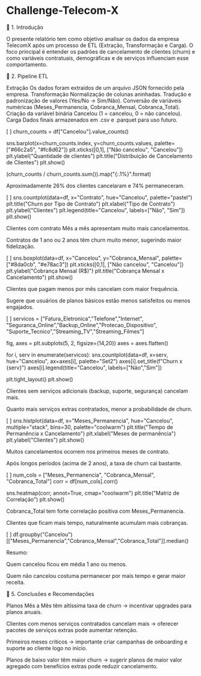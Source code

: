 # Challenge-Telecom-X

🔹 1. Introdução

O presente relatório tem como objetivo analisar os dados da empresa TelecomX após um processo de ETL (Extração, Transformação e Carga). O foco principal é entender os padrões de cancelamento de clientes (churn) e como variáveis contratuais, demográficas e de serviços influenciam esse comportamento.

🔹 2. Pipeline ETL

Extração Os dados foram extraídos de um arquivo JSON fornecido pela empresa. Transformação Normalização de colunas aninhadas. Tradução e padronização de valores (Yes/No → Sim/Não). Conversão de variáveis numéricas (Meses_Permanencia, Cobranca_Mensal, Cobranca_Total). Criação da variável binária Cancelou (1 = cancelou, 0 = não cancelou). Carga Dados finais armazenados em .csv e .parquet para uso futuro.


[ ]
churn_counts = df["Cancelou"].value_counts()

sns.barplot(x=churn_counts.index, y=churn_counts.values, palette=["#66c2a5", "#fc8d62"])
plt.xticks([0,1], ["Não cancelou", "Cancelou"])
plt.ylabel("Quantidade de clientes")
plt.title("Distribuição de Cancelamento de Clientes")
plt.show()

(churn_counts / churn_counts.sum()).map("{:.1%}".format)

Aproximadamente 26% dos clientes cancelaram e 74% permaneceram.


[ ]
sns.countplot(data=df, x="Contrato", hue="Cancelou", palette="pastel")
plt.title("Churn por Tipo de Contrato")
plt.xlabel("Tipo de Contrato")
plt.ylabel("Clientes")
plt.legend(title="Cancelou", labels=["Não", "Sim"])
plt.show()

Clientes com contrato Mês a mês apresentam muito mais cancelamentos.

Contratos de 1 ano ou 2 anos têm churn muito menor, sugerindo maior fidelização.


[ ]
sns.boxplot(data=df, x="Cancelou", y="Cobranca_Mensal", palette=["#8da0cb", "#e78ac3"])
plt.xticks([0,1], ["Não cancelou", "Cancelou"])
plt.ylabel("Cobrança Mensal (R$)")
plt.title("Cobrança Mensal x Cancelamento")
plt.show()

Clientes que pagam menos por mês cancelam com maior frequência.

Sugere que usuários de planos básicos estão menos satisfeitos ou menos engajados.


[ ]
servicos = ["Fatura_Eletronica","Telefone","Internet",
            "Seguranca_Online","Backup_Online","Protecao_Dispositivo",
            "Suporte_Tecnico","Streaming_TV","Streaming_Filmes"]

fig, axes = plt.subplots(5, 2, figsize=(14,20))
axes = axes.flatten()

for i, serv in enumerate(servicos):
    sns.countplot(data=df, x=serv, hue="Cancelou", ax=axes[i], palette="Set2")
    axes[i].set_title(f"Churn x {serv}")
    axes[i].legend(title="Cancelou", labels=["Não","Sim"])

plt.tight_layout()
plt.show()

Clientes sem serviços adicionais (backup, suporte, segurança) cancelam mais.

Quanto mais serviços extras contratados, menor a probabilidade de churn.


[ ]
sns.histplot(data=df, x="Meses_Permanencia", hue="Cancelou", multiple="stack", bins=30, palette="coolwarm")
plt.title("Tempo de Permanência x Cancelamento")
plt.xlabel("Meses de permanência")
plt.ylabel("Clientes")
plt.show()

Muitos cancelamentos ocorrem nos primeiros meses de contrato.

Após longos períodos (acima de 2 anos), a taxa de churn cai bastante.


[ ]
num_cols = ["Meses_Permanencia", "Cobranca_Mensal", "Cobranca_Total"]
corr = df[num_cols].corr()

sns.heatmap(corr, annot=True, cmap="coolwarm")
plt.title("Matriz de Correlação")
plt.show()

Cobranca_Total tem forte correlação positiva com Meses_Permanencia.

Clientes que ficam mais tempo, naturalmente acumulam mais cobranças.


[ ]
df.groupby("Cancelou")[["Meses_Permanencia","Cobranca_Mensal","Cobranca_Total"]].median()

Resumo:

Quem cancelou ficou em média 1 ano ou menos.

Quem não cancelou costuma permanecer por mais tempo e gerar maior receita.

🔹 5. Conclusões e Recomendações

Planos Mês a Mês têm altíssima taxa de churn → incentivar upgrades para planos anuais.

Clientes com menos serviços contratados cancelam mais → oferecer pacotes de serviços extras pode aumentar retenção.

Primeiros meses críticos → importante criar campanhas de onboarding e suporte ao cliente logo no início.

Planos de baixo valor têm maior churn → sugerir planos de maior valor agregado com benefícios extras pode reduzir cancelamento.
